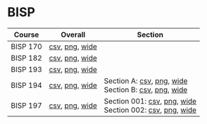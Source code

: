 # BISP

| Course | Overall | Section |
| ------ | ------- | ------- |
| BISP 170 | [csv](https://github.com/UCSD-Historical-Enrollment-Data/2024Spring/blob/main/overall/BISP%20170.csv), [png](https://raw.githubusercontent.com/UCSD-Historical-Enrollment-Data/2024Spring/main/plot_overall/BISP%20170.png), [wide](https://raw.githubusercontent.com/UCSD-Historical-Enrollment-Data/2024Spring/main/plot_overall_wide/BISP%20170.png) |  |
| BISP 182 | [csv](https://github.com/UCSD-Historical-Enrollment-Data/2024Spring/blob/main/overall/BISP%20182.csv), [png](https://raw.githubusercontent.com/UCSD-Historical-Enrollment-Data/2024Spring/main/plot_overall/BISP%20182.png), [wide](https://raw.githubusercontent.com/UCSD-Historical-Enrollment-Data/2024Spring/main/plot_overall_wide/BISP%20182.png) |  |
| BISP 193 | [csv](https://github.com/UCSD-Historical-Enrollment-Data/2024Spring/blob/main/overall/BISP%20193.csv), [png](https://raw.githubusercontent.com/UCSD-Historical-Enrollment-Data/2024Spring/main/plot_overall/BISP%20193.png), [wide](https://raw.githubusercontent.com/UCSD-Historical-Enrollment-Data/2024Spring/main/plot_overall_wide/BISP%20193.png) |  |
| BISP 194 | [csv](https://github.com/UCSD-Historical-Enrollment-Data/2024Spring/blob/main/overall/BISP%20194.csv), [png](https://raw.githubusercontent.com/UCSD-Historical-Enrollment-Data/2024Spring/main/plot_overall/BISP%20194.png), [wide](https://raw.githubusercontent.com/UCSD-Historical-Enrollment-Data/2024Spring/main/plot_overall_wide/BISP%20194.png) | Section A: [csv](https://github.com/UCSD-Historical-Enrollment-Data/2024Spring/blob/main/section/BISP%20194_A.csv), [png](https://raw.githubusercontent.com/UCSD-Historical-Enrollment-Data/2024Spring/main/plot_section/BISP%20194_A.png), [wide](https://raw.githubusercontent.com/UCSD-Historical-Enrollment-Data/2024Spring/main/plot_section_wide/BISP%20194_A.png)<br>Section B: [csv](https://github.com/UCSD-Historical-Enrollment-Data/2024Spring/blob/main/section/BISP%20194_B.csv), [png](https://raw.githubusercontent.com/UCSD-Historical-Enrollment-Data/2024Spring/main/plot_section/BISP%20194_B.png), [wide](https://raw.githubusercontent.com/UCSD-Historical-Enrollment-Data/2024Spring/main/plot_section_wide/BISP%20194_B.png) |
| BISP 197 | [csv](https://github.com/UCSD-Historical-Enrollment-Data/2024Spring/blob/main/overall/BISP%20197.csv), [png](https://raw.githubusercontent.com/UCSD-Historical-Enrollment-Data/2024Spring/main/plot_overall/BISP%20197.png), [wide](https://raw.githubusercontent.com/UCSD-Historical-Enrollment-Data/2024Spring/main/plot_overall_wide/BISP%20197.png) | Section 001: [csv](https://github.com/UCSD-Historical-Enrollment-Data/2024Spring/blob/main/section/BISP%20197_001.csv), [png](https://raw.githubusercontent.com/UCSD-Historical-Enrollment-Data/2024Spring/main/plot_section/BISP%20197_001.png), [wide](https://raw.githubusercontent.com/UCSD-Historical-Enrollment-Data/2024Spring/main/plot_section_wide/BISP%20197_001.png)<br>Section 002: [csv](https://github.com/UCSD-Historical-Enrollment-Data/2024Spring/blob/main/section/BISP%20197_002.csv), [png](https://raw.githubusercontent.com/UCSD-Historical-Enrollment-Data/2024Spring/main/plot_section/BISP%20197_002.png), [wide](https://raw.githubusercontent.com/UCSD-Historical-Enrollment-Data/2024Spring/main/plot_section_wide/BISP%20197_002.png) |
